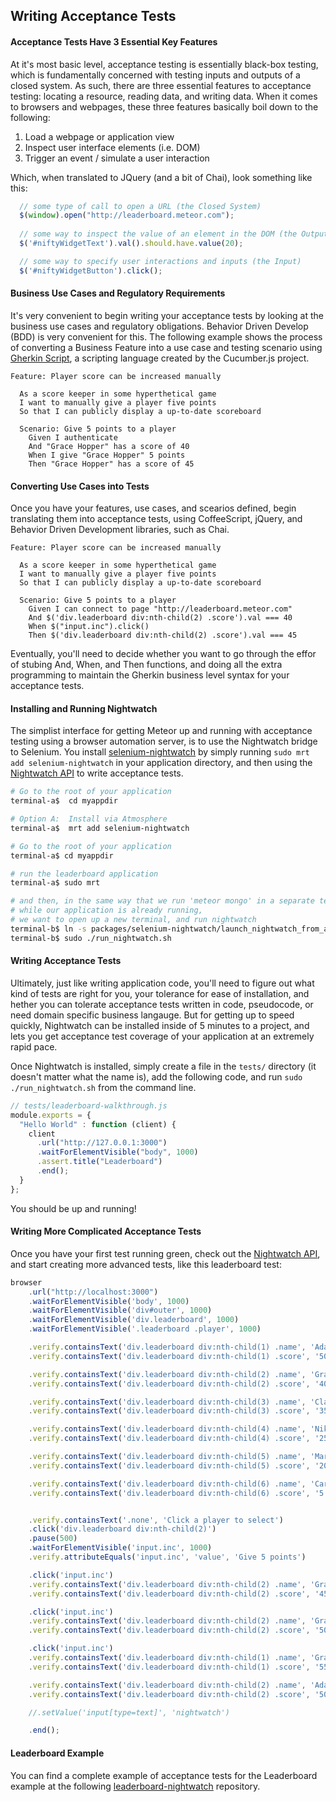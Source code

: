 ## Writing Acceptance Tests  


#### Acceptance Tests Have 3 Essential Key Features
At it's most basic level, acceptance testing is essentially black-box testing, which is fundamentally concerned with testing inputs and outputs of a closed system.  As such, there are three essential features to acceptance testing:  locating a resource, reading data, and writing data.  When it comes to browsers and webpages, these three features basically boil down to the following:  

1.  Load a webpage or application view
2.  Inspect user interface elements (i.e. DOM)  
3.  Trigger an event / simulate a user interaction  


Which, when translated to JQuery (and a bit of Chai), look something like this:
````js
  // some type of call to open a URL (the Closed System)
  $(window).open("http://leaderboard.meteor.com");  
  
  // some way to inspect the value of an element in the DOM (the Output)
  $('#niftyWidgetText').val().should.have.value(20);

  // some way to specify user interactions and inputs (the Input)
  $('#niftyWidgetButton').click();
````  


#### Business Use Cases and Regulatory Requirements  
It's very convenient to begin writing your acceptance tests by looking at the business use cases and regulatory obligations.  Behavior Driven Develop (BDD) is very convenient for this. The following example shows the process of converting a Business Feature into a use case and testing scenario using [Gherkin Script](http://docs.behat.org/guides/1.gherkin.html), a scripting language created by the Cucumber.js project.

````feature  
Feature: Player score can be increased manually

  As a score keeper in some hyperthetical game
  I want to manually give a player five points
  So that I can publicly display a up-to-date scoreboard

  Scenario: Give 5 points to a player
    Given I authenticate
    And "Grace Hopper" has a score of 40
    When I give "Grace Hopper" 5 points
    Then "Grace Hopper" has a score of 45
````


#### Converting Use Cases into Tests  
Once you have your features, use cases, and scearios defined, begin translating them into acceptance tests, using CoffeeScript, jQuery, and Behavior Driven Development libraries, such as Chai. 

````feature  
Feature: Player score can be increased manually

  As a score keeper in some hyperthetical game
  I want to manually give a player five points
  So that I can publicly display a up-to-date scoreboard

  Scenario: Give 5 points to a player
    Given I can connect to page "http://leaderboard.meteor.com"
    And $('div.leaderboard div:nth-child(2) .score').val === 40
    When $("input.inc").click()
    Then $('div.leaderboard div:nth-child(2) .score').val === 45
````

Eventually, you'll need to decide whether you want to go through the effor of stubing And, When, and Then functions, and doing all the extra programming to maintain the Gherkin business level syntax for your acceptance tests.


#### Installing and Running Nightwatch  

The simplist interface for getting Meteor up and running with acceptance testing using a browser automation server, is to use the Nightwatch bridge to Selenium.  You install [selenium-nightwatch](http://github.com/awatson1978/selenium-nightwatch.git) by simply running ``sudo mrt add selenium-nightwatch`` in your application directory, and then using the [Nightwatch API](http://nightwatchjs.org/api) to write acceptance tests.  

````sh
# Go to the root of your application
terminal-a$  cd myappdir

# Option A:  Install via Atmosphere
terminal-a$  mrt add selenium-nightwatch

# Go to the root of your application
terminal-a$ cd myappdir

# run the leaderboard application
terminal-a$ sudo mrt

# and then, in the same way that we run 'meteor mongo' in a separate terminal
# while our application is already running,
# we want to open up a new terminal, and run nightwatch
terminal-b$ ln -s packages/selenium-nightwatch/launch_nightwatch_from_app_root.sh run_nightwatch.sh
terminal-b$ sudo ./run_nightwatch.sh
````

#### Writing Acceptance Tests  

Ultimately, just like writing application code, you'll need to figure out what kind of tests are right for you, your tolerance for ease of installation, and hether you can tolerate acceptance tests written in code, pseudocode, or need domain specific business langauge.  But for getting up to speed quickly, Nightwatch can be installed inside of 5 minutes to a project, and lets you get acceptance test coverage of your application at an extremely rapid pace.


Once Nightwatch is installed, simply create a file in the ``tests/`` directory (it doesn't matter what the name is), add the following code, and run ``sudo ./run_nightwatch.sh`` from the command line.  
````js
// tests/leaderboard-walkthrough.js
module.exports = {
  "Hello World" : function (client) {
    client
      .url("http://127.0.0.1:3000")
      .waitForElementVisible("body", 1000)
      .assert.title("Leaderboard")
      .end();
  }
};
````

You should be up and running!

####  Writing More Complicated Acceptance Tests

Once you have your first test running green, check out the [Nightwatch API](http://nightwatchjs.org/api#assert-attributeEquals), and start creating more advanced tests, like this leaderboard test:

````js
browser
    .url("http://localhost:3000")
    .waitForElementVisible('body', 1000)
    .waitForElementVisible('div#outer', 1000)
    .waitForElementVisible('div.leaderboard', 1000)
    .waitForElementVisible('.leaderboard .player', 1000)

    .verify.containsText('div.leaderboard div:nth-child(1) .name', 'Ada Lovelace')
    .verify.containsText('div.leaderboard div:nth-child(1) .score', '50')

    .verify.containsText('div.leaderboard div:nth-child(2) .name', 'Grace Hopper')
    .verify.containsText('div.leaderboard div:nth-child(2) .score', '40')

    .verify.containsText('div.leaderboard div:nth-child(3) .name', 'Claude Shannon')
    .verify.containsText('div.leaderboard div:nth-child(3) .score', '35')

    .verify.containsText('div.leaderboard div:nth-child(4) .name', 'Nikola Tesla')
    .verify.containsText('div.leaderboard div:nth-child(4) .score', '25')

    .verify.containsText('div.leaderboard div:nth-child(5) .name', 'Marie Curie')
    .verify.containsText('div.leaderboard div:nth-child(5) .score', '20')

    .verify.containsText('div.leaderboard div:nth-child(6) .name', 'Carl Friedrich Gauss')
    .verify.containsText('div.leaderboard div:nth-child(6) .score', '5')


    .verify.containsText('.none', 'Click a player to select')
    .click('div.leaderboard div:nth-child(2)')
    .pause(500)
    .waitForElementVisible('input.inc', 1000)
    .verify.attributeEquals('input.inc', 'value', 'Give 5 points')

    .click('input.inc')
    .verify.containsText('div.leaderboard div:nth-child(2) .name', 'Grace Hopper')
    .verify.containsText('div.leaderboard div:nth-child(2) .score', '45')

    .click('input.inc')
    .verify.containsText('div.leaderboard div:nth-child(2) .name', 'Grace Hopper')
    .verify.containsText('div.leaderboard div:nth-child(2) .score', '50')

    .click('input.inc')
    .verify.containsText('div.leaderboard div:nth-child(1) .name', 'Grace Hopper')
    .verify.containsText('div.leaderboard div:nth-child(1) .score', '55')

    .verify.containsText('div.leaderboard div:nth-child(2) .name', 'Ada Lovelace')
    .verify.containsText('div.leaderboard div:nth-child(2) .score', '50')

    //.setValue('input[type=text]', 'nightwatch')

    .end();
````

#### Leaderboard Example  

You can find a complete example of acceptance tests for the Leaderboard example at the following [leaderboard-nightwatch](https://github.com/awatson1978/leaderboard-nightwatch) repository.




